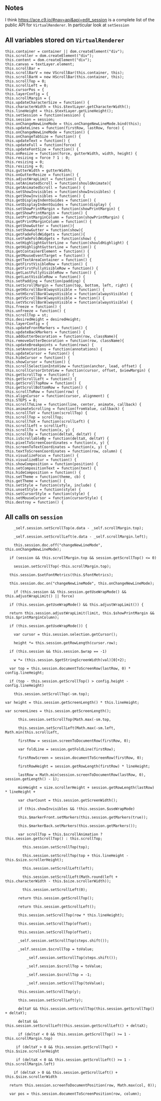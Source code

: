 ## Notes

I think <https://ace.c9.io/#nav=api&api=edit_session> is a complete list of the public API for `VirtualRenderer`. In particular look at `setSession`

## All variables stored on `VirtualRenderer`

    this.container = container || dom.createElement("div");
    this.scroller = dom.createElement("div");
    this.content = dom.createElement("div");
    this.canvas = textLayer.element;
    this.scrollBar = 
    this.scrollBarV = new VScrollBar(this.container, this);
    this.scrollBarH = new HScrollBar(this.container, this);
    this.scrollTop = 0;
    this.scrollLeft = 0;
    this.cursorPos = {
    this.layerConfig = {
    this.scrollMargin = {
    this.updateCharacterSize = function() {
    this.characterWidth = this.$textLayer.getCharacterWidth();
    this.lineHeight = this.$textLayer.getLineHeight();
    this.setSession = function(session) {
    this.session = session;
    this.onChangeNewLineMode = this.onChangeNewLineMode.bind(this);
    this.updateLines = function(firstRow, lastRow, force) {
    this.onChangeNewLineMode = function() {
    this.onChangeTabSize = function() {
    this.updateText = function() {
    this.updateFull = function(force) {
    this.updateFontSize = function() {
    this.onResize = function(force, gutterWidth, width, height) {
    this.resizing = force ? 1 : 0;
    this.resizing = 0;
    this.resizing = 0;
    this.gutterWidth = gutterWidth;
    this.onGutterResize = function() {
    this.adjustWrapLimit = function() {
    this.setAnimatedScroll = function(shouldAnimate){
    this.getAnimatedScroll = function() {
    this.setShowInvisibles = function(showInvisibles) {
    this.getShowInvisibles = function() {
    this.getDisplayIndentGuides = function() {
    this.setDisplayIndentGuides = function(display) {
    this.setShowPrintMargin = function(showPrintMargin) {
    this.getShowPrintMargin = function() {
    this.setPrintMarginColumn = function(showPrintMargin) {
    this.getPrintMarginColumn = function() {
    this.getShowGutter = function(){
    this.setShowGutter = function(show){
    this.getFadeFoldWidgets = function(){
    this.setFadeFoldWidgets = function(show) {
    this.setHighlightGutterLine = function(shouldHighlight) {
    this.getHighlightGutterLine = function() {
    this.getContainerElement = function() {
    this.getMouseEventTarget = function() {
    this.getTextAreaContainer = function() {
    this.getFirstVisibleRow = function() {
    this.getFirstFullyVisibleRow = function() {
    this.getLastFullyVisibleRow = function() {
    this.getLastVisibleRow = function() {
    this.setPadding = function(padding) {
    this.setScrollMargin = function(top, bottom, left, right) {
    this.getHScrollBarAlwaysVisible = function() {
    this.setHScrollBarAlwaysVisible = function(alwaysVisible) {
    this.getVScrollBarAlwaysVisible = function() {
    this.setVScrollBarAlwaysVisible = function(alwaysVisible) {
    this.freeze = function() {
    this.unfreeze = function() {
    this.scrollTop = st;
    this.desiredHeight = desiredHeight;
    this.layerConfig = {
    this.updateFrontMarkers = function() {
    this.updateBackMarkers = function() {
    this.addGutterDecoration = function(row, className){
    this.removeGutterDecoration = function(row, className){
    this.updateBreakpoints = function(rows) {
    this.setAnnotations = function(annotations) {
    this.updateCursor = function() {
    this.hideCursor = function() {
    this.showCursor = function() {
    this.scrollSelectionIntoView = function(anchor, lead, offset) {
    this.scrollCursorIntoView = function(cursor, offset, $viewMargin) {
    this.getScrollTop = function() {
    this.getScrollLeft = function() {
    this.getScrollTopRow = function() {
    this.getScrollBottomRow = function() {
    this.scrollToRow = function(row) {
    this.alignCursor = function(cursor, alignment) {
    this.STEPS = 8;
    this.scrollToLine = function(line, center, animate, callback) {
    this.animateScrolling = function(fromValue, callback) {
    this.scrollToY = function(scrollTop) {
    this.scrollTop = scrollTop;
    this.scrollToX = function(scrollLeft) {
    this.scrollLeft = scrollLeft;
    this.scrollTo = function(x, y) {
    this.scrollBy = function(deltaX, deltaY) {
    this.isScrollableBy = function(deltaX, deltaY) {
    this.pixelToScreenCoordinates = function(x, y) {
    this.screenToTextCoordinates = function(x, y) {
    this.textToScreenCoordinates = function(row, column) {
    this.visualizeFocus = function() {
    this.visualizeBlur = function() {
    this.showComposition = function(position) {
    this.setCompositionText = function(text) {
    this.hideComposition = function() {
    this.setTheme = function(theme, cb) {
    this.getTheme = function() {
    this.setStyle = function(style, include) {
    this.unsetStyle = function(style) {
    this.setCursorStyle = function(style) {
    this.setMouseCursor = function(cursorStyle) {
    this.destroy = function() {


## All calls on `session`

        _self.session.setScrollTop(e.data - _self.scrollMargin.top);

        _self.session.setScrollLeft(e.data - _self.scrollMargin.left);

        this.session.doc.off("changeNewLineMode", this.onChangeNewLineMode);

      if (session && this.scrollMargin.top && session.getScrollTop() <= 0)

        session.setScrollTop(-this.scrollMargin.top);

      this.session.$setFontMetrics(this.$fontMetrics);

      this.session.doc.on("changeNewLineMode", this.onChangeNewLineMode);

        if (this.session && this.session.getUseWrapMode() && this.adjustWrapLimit() || force)

      if (this.session.getUseWrapMode() && this.adjustWrapLimit()) {

      return this.session.adjustWrapLimit(limit, this.$showPrintMargin && this.$printMarginColumn);

      if (this.session.getUseWrapMode()) {

        var cursor = this.session.selection.getCursor();

        height *= this.session.getRowLength(cursor.row);

      if (this.session && this.session.$wrap == -1)

        w *= (this.session.$getStringScreenWidth(val)[0]+2);

      var top = this.session.documentToScreenRow(lastRow, 0) * config.lineHeight;

      if (top - this.session.getScrollTop() > config.height - config.lineHeight)

        this.session.setScrollTop(-sm.top);

    var height = this.session.getScreenLength() * this.lineHeight;

    var screenLines = this.session.getScreenLength();

          this.session.setScrollTop(Math.max(-sm.top,

          this.session.setScrollLeft(Math.max(-sm.left, Math.min(this.scrollLeft, 

          firstRow = session.screenToDocumentRow(firstRow, 0);

          var foldLine = session.getFoldLine(firstRow);

          firstRowScreen = session.documentToScreenRow(firstRow, 0);

          firstRowHeight = session.getRowLength(firstRow) * lineHeight;

          lastRow = Math.min(session.screenToDocumentRow(lastRow, 0), session.getLength() - 1);

          minHeight = size.scrollerHeight + session.getRowLength(lastRow) * lineHeight +

          var charCount = this.session.getScreenWidth();

          if (this.showInvisibles && !this.session.$useWrapMode)

          this.$markerFront.setMarkers(this.session.getMarkers(true));

          this.$markerBack.setMarkers(this.session.getMarkers());

          var scrollTop = this.$scrollAnimation ? this.session.getScrollTop() : this.scrollTop;

            this.session.setScrollTop(top);

            this.session.setScrollTop(top + this.lineHeight - this.$size.scrollerHeight);

            this.session.setScrollLeft(left);

            this.session.setScrollLeft(Math.round(left + this.characterWidth - this.$size.scrollerWidth));

            this.session.setScrollLeft(0);

          return this.session.getScrollTop();

          return this.session.getScrollLeft();

          this.session.setScrollTop(row * this.lineHeight);

          this.session.setScrollTop(offset);

          this.session.setScrollTop(offset);

          _self.session.setScrollTop(steps.shift());

          _self.session.$scrollTop = toValue;

              _self.session.setScrollTop(steps.shift());

              _self.session.$scrollTop = toValue;

              _self.session.$scrollTop = -1;

              _self.session.setScrollTop(toValue);

          this.session.setScrollTop(y);

          this.session.setScrollLeft(y);

          deltaY && this.session.setScrollTop(this.session.getScrollTop() + deltaY);

          deltaX && this.session.setScrollLeft(this.session.getScrollLeft() + deltaX);

          if (deltaY < 0 && this.session.getScrollTop() >= 1 - this.scrollMargin.top)

         if (deltaY > 0 && this.session.getScrollTop() + this.$size.scrollerHeight

         if (deltaX < 0 && this.session.getScrollLeft() >= 1 - this.scrollMargin.left)

        if (deltaX > 0 && this.session.getScrollLeft() + this.$size.scrollerWidth

      return this.session.screenToDocumentPosition(row, Math.max(col, 0));

      var pos = this.session.documentToScreenPosition(row, column);
